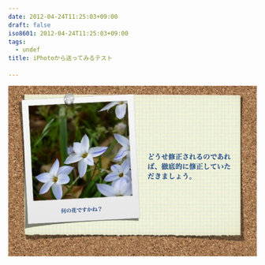 ```yaml
---
date: 2012-04-24T11:25:03+09:00
draft: false
iso8601: 2012-04-24T11:25:03+09:00
tags:
  - undef
title: iPhotoから送ってみるテスト

---
```


![](/assets/images/1335234310026)
